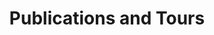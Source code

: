 ---
title: Publications and Tours
summary: Publications and Tours
weight: 10
build:
  render: never
---